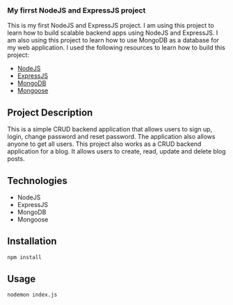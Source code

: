 ### My firrst NodeJS and ExpressJS project
This is my first NodeJS and ExpressJS project. I am using this project to learn how to build scalable backend apps using NodeJS and ExpressJS. I am also using this project to learn how to use MongoDB as a database for my web application.
I used the following resources to learn how to build this project:
- [NodeJS](https://nodejs.org/en/)
- [ExpressJS](https://expressjs.com/)
- [MongoDB](https://www.mongodb.com/)
- [Mongoose](https://mongoosejs.com/)

## Project Description
This is a simple CRUD backend application that allows users to sign up, login, change password and reset password. The application also allows anyone to get all users.
This project also works as a CRUD backend application for a blog. It allows users to create, read, update and delete blog posts.

## Technologies
- NodeJS
- ExpressJS
- MongoDB
- Mongoose

## Installation

```bash
npm install
```

## Usage

```bash
nodemon index.js
```


